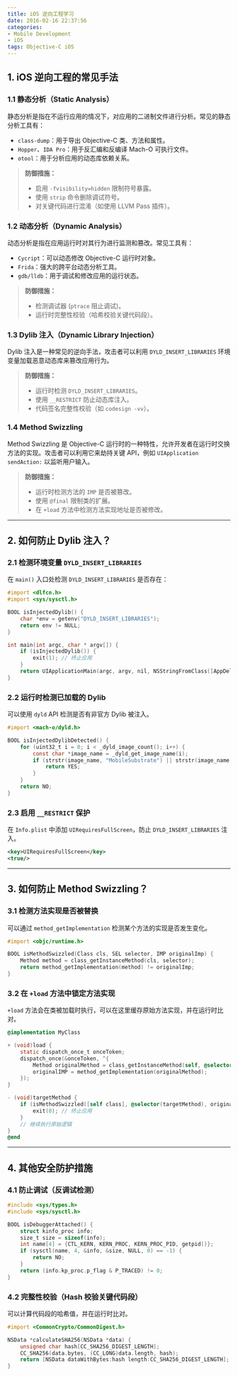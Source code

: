 ```yaml
---
title: iOS 逆向工程学习
date: 2016-02-16 22:37:56
categories: 
- Mobile Development 
- iOS
tags: Objective-C iOS
---
```




## **1. iOS 逆向工程的常见手法**

### **1.1 静态分析（Static Analysis）**

静态分析是指在不运行应用的情况下，对应用的二进制文件进行分析。常见的静态分析工具有：

- `class-dump`：用于导出 Objective-C 类、方法和属性。
- `Hopper`、`IDA Pro`：用于反汇编和反编译 Mach-O 可执行文件。
- `otool`：用于分析应用的动态库依赖关系。

> **防御措施：**
>
> - 启用 `-fvisibility=hidden` 限制符号暴露。
> - 使用 `strip` 命令删除调试符号。
> - 对关键代码进行混淆（如使用 LLVM Pass 插件）。

### **1.2 动态分析（Dynamic Analysis）**

动态分析是指在应用运行时对其行为进行监测和篡改。常见工具有：

- `Cycript`：可以动态修改 Objective-C 运行时对象。
- `Frida`：强大的跨平台动态分析工具。
- `gdb/lldb`：用于调试和修改应用的运行状态。

> **防御措施：**
>
> - 检测调试器 (`ptrace` 阻止调试)。
> - 运行时完整性校验（哈希校验关键代码段）。

### **1.3 Dylib 注入（Dynamic Library Injection）**

Dylib 注入是一种常见的逆向手法，攻击者可以利用 `DYLD_INSERT_LIBRARIES` 环境变量加载恶意动态库来篡改应用行为。

> **防御措施：**
>
> - 运行时检测 `DYLD_INSERT_LIBRARIES`。
> - 使用 `__RESTRICT` 防止动态库注入。
> - 代码签名完整性校验（如 `codesign -vv`）。

### **1.4 Method Swizzling**

Method Swizzling 是 Objective-C 运行时的一种特性，允许开发者在运行时交换方法的实现。攻击者可以利用它来劫持关键 API，例如 `UIApplication sendAction:` 以监听用户输入。

> **防御措施：**
>
> - 运行时检测方法的 `IMP` 是否被篡改。
> - 使用 `@final` 限制类的扩展。
> - 在 `+load` 方法中检测方法实现地址是否被修改。

------

## **2. 如何防止 Dylib 注入？**

### **2.1 检测环境变量 `DYLD_INSERT_LIBRARIES`**

在 `main()` 入口处检测 `DYLD_INSERT_LIBRARIES` 是否存在：

```objective-c
#import <dlfcn.h>
#import <sys/sysctl.h>

BOOL isInjectedDylib() {
    char *env = getenv("DYLD_INSERT_LIBRARIES");
    return env != NULL;
}

int main(int argc, char * argv[]) {
    if (isInjectedDylib()) {
        exit(1); // 终止应用
    }
    return UIApplicationMain(argc, argv, nil, NSStringFromClass([AppDelegate class]));
}
```

### **2.2 运行时检测已加载的 Dylib**

可以使用 `dyld` API 检测是否有非官方 Dylib 被注入。

```objective-c
#import <mach-o/dyld.h>

BOOL isInjectedDylibDetected() {
    for (uint32_t i = 0; i < _dyld_image_count(); i++) {
        const char *image_name = _dyld_get_image_name(i);
        if (strstr(image_name, "MobileSubstrate") || strstr(image_name, "Frida")) {
            return YES;
        }
    }
    return NO;
}
```

### **2.3 启用 `__RESTRICT` 保护**

在 `Info.plist` 中添加 `UIRequiresFullScreen`，防止 `DYLD_INSERT_LIBRARIES` 注入。

```xml
<key>UIRequiresFullScreen</key>
<true/>
```

------

## **3. 如何防止 Method Swizzling？**

### **3.1 检测方法实现是否被替换**

可以通过 `method_getImplementation` 检测某个方法的实现是否发生变化。

```objective-c
#import <objc/runtime.h>

BOOL isMethodSwizzled(Class cls, SEL selector, IMP originalImp) {
    Method method = class_getInstanceMethod(cls, selector);
    return method_getImplementation(method) != originalImp;
}
```

### **3.2 在 `+load` 方法中锁定方法实现**

`+load` 方法会在类被加载时执行，可以在这里缓存原始方法实现，并在运行时比对。

```objective-c
@implementation MyClass

+ (void)load {
    static dispatch_once_t onceToken;
    dispatch_once(&onceToken, ^{
        Method originalMethod = class_getInstanceMethod(self, @selector(targetMethod));
        originalIMP = method_getImplementation(originalMethod);
    });
}

- (void)targetMethod {
    if (isMethodSwizzled([self class], @selector(targetMethod), originalIMP)) {
        exit(0); // 终止应用
    }
    // 继续执行原始逻辑
}
@end
```

------

## **4. 其他安全防护措施**

### **4.1 防止调试（反调试检测）**

```objective-c
#include <sys/types.h>
#include <sys/sysctl.h>

BOOL isDebuggerAttached() {
    struct kinfo_proc info;
    size_t size = sizeof(info);
    int name[4] = {CTL_KERN, KERN_PROC, KERN_PROC_PID, getpid()};
    if (sysctl(name, 4, &info, &size, NULL, 0) == -1) {
        return NO;
    }
    return (info.kp_proc.p_flag & P_TRACED) != 0;
}
```

### **4.2 完整性校验（Hash 校验关键代码段）**

可以计算代码段的哈希值，并在运行时比对。

```objective-c
#import <CommonCrypto/CommonDigest.h>

NSData *calculateSHA256(NSData *data) {
    unsigned char hash[CC_SHA256_DIGEST_LENGTH];
    CC_SHA256(data.bytes, (CC_LONG)data.length, hash);
    return [NSData dataWithBytes:hash length:CC_SHA256_DIGEST_LENGTH];
}
```





